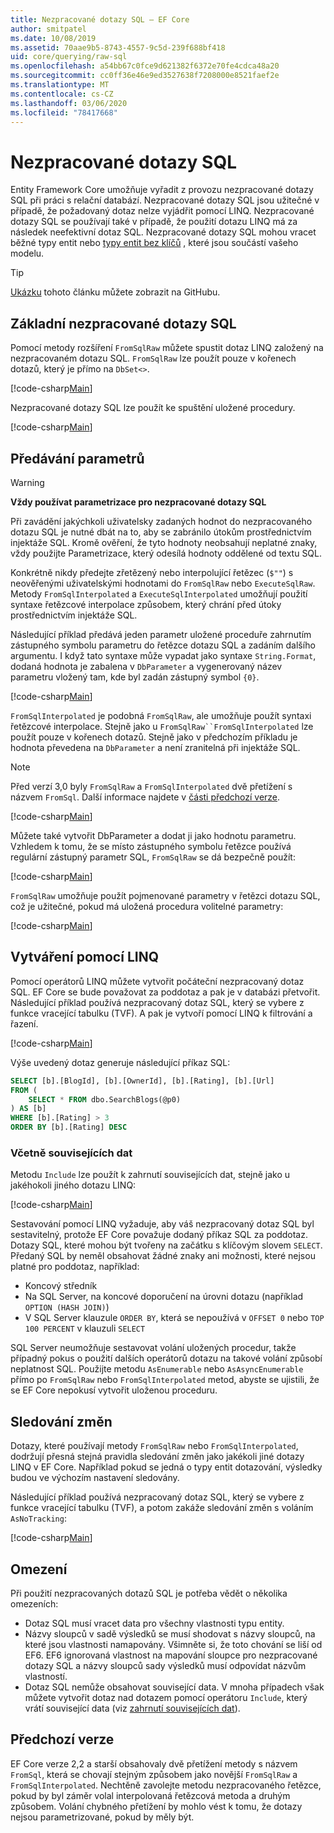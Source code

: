 ```yaml
---
title: Nezpracované dotazy SQL – EF Core
author: smitpatel
ms.date: 10/08/2019
ms.assetid: 70aae9b5-8743-4557-9c5d-239f688bf418
uid: core/querying/raw-sql
ms.openlocfilehash: a54bb67c0fce9d621382f6372e70fe4cdca48a20
ms.sourcegitcommit: cc0ff36e46e9ed3527638f7208000e8521faef2e
ms.translationtype: MT
ms.contentlocale: cs-CZ
ms.lasthandoff: 03/06/2020
ms.locfileid: "78417668"
---
```

# <a name="raw-sql-queries"></a>Nezpracované dotazy SQL

Entity Framework Core umožňuje vyřadit z provozu nezpracované dotazy SQL při práci s relační databází. Nezpracované dotazy SQL jsou užitečné v případě, že požadovaný dotaz nelze vyjádřit pomocí LINQ. Nezpracované dotazy SQL se používají také v případě, že použití dotazu LINQ má za následek neefektivní dotaz SQL. Nezpracované dotazy SQL mohou vracet běžné typy entit nebo [typy entit bez klíčů](xref:core/modeling/keyless-entity-types) , které jsou součástí vašeho modelu.

> [!TIP]  
> [Ukázku](https://github.com/dotnet/EntityFramework.Docs/tree/master/samples/core/Querying/) tohoto článku můžete zobrazit na GitHubu.

## <a name="basic-raw-sql-queries"></a>Základní nezpracované dotazy SQL

Pomocí metody rozšíření `FromSqlRaw` můžete spustit dotaz LINQ založený na nezpracovaném dotazu SQL. `FromSqlRaw` lze použít pouze v kořenech dotazů, který je přímo na `DbSet<>`.

[!code-csharp[Main](../../../samples/core/Querying/RawSQL/Sample.cs#FromSqlRaw)]

Nezpracované dotazy SQL lze použít ke spuštění uložené procedury.

[!code-csharp[Main](../../../samples/core/Querying/RawSQL/Sample.cs#FromSqlRawStoredProcedure)]

## <a name="passing-parameters"></a>Předávání parametrů

> [!WARNING]
> **Vždy používat parametrizace pro nezpracované dotazy SQL**
>
> Při zavádění jakýchkoli uživatelsky zadaných hodnot do nezpracovaného dotazu SQL je nutné dbát na to, aby se zabránilo útokům prostřednictvím injektáže SQL. Kromě ověření, že tyto hodnoty neobsahují neplatné znaky, vždy použijte Parametrizace, který odesílá hodnoty oddělené od textu SQL.
>
> Konkrétně nikdy předejte zřetězený nebo interpolující řetězec (`$""`) s neověřenými uživatelskými hodnotami do `FromSqlRaw` nebo `ExecuteSqlRaw`. Metody `FromSqlInterpolated` a `ExecuteSqlInterpolated` umožňují použití syntaxe řetězcové interpolace způsobem, který chrání před útoky prostřednictvím injektáže SQL.

Následující příklad předává jeden parametr uložené proceduře zahrnutím zástupného symbolu parametru do řetězce dotazu SQL a zadáním dalšího argumentu. I když tato syntaxe může vypadat jako syntaxe `String.Format`, dodaná hodnota je zabalena v `DbParameter` a vygenerovaný název parametru vložený tam, kde byl zadán zástupný symbol `{0}`.

[!code-csharp[Main](../../../samples/core/Querying/RawSQL/Sample.cs#FromSqlRawStoredProcedureParameter)]

`FromSqlInterpolated` je podobná `FromSqlRaw`, ale umožňuje použít syntaxi řetězcové interpolace. Stejně jako u `FromSqlRaw``FromSqlInterpolated` lze použít pouze v kořenech dotazů. Stejně jako v předchozím příkladu je hodnota převedena na `DbParameter` a není zranitelná při injektáže SQL.

> [!NOTE]
> Před verzí 3,0 byly `FromSqlRaw` a `FromSqlInterpolated` dvě přetížení s názvem `FromSql`. Další informace najdete v [části předchozí verze](#previous-versions).

[!code-csharp[Main](../../../samples/core/Querying/RawSQL/Sample.cs#FromSqlInterpolatedStoredProcedureParameter)]

Můžete také vytvořit DbParameter a dodat ji jako hodnotu parametru. Vzhledem k tomu, že se místo zástupného symbolu řetězce používá regulární zástupný parametr SQL, `FromSqlRaw` se dá bezpečně použít:

[!code-csharp[Main](../../../samples/core/Querying/RawSQL/Sample.cs#FromSqlRawStoredProcedureSqlParameter)]

`FromSqlRaw` umožňuje použít pojmenované parametry v řetězci dotazu SQL, což je užitečné, pokud má uložená procedura volitelné parametry:

[!code-csharp[Main](../../../samples/core/Querying/RawSQL/Sample.cs#FromSqlRawStoredProcedureNamedSqlParameter)]

## <a name="composing-with-linq"></a>Vytváření pomocí LINQ

Pomocí operátorů LINQ můžete vytvořit počáteční nezpracovaný dotaz SQL. EF Core se bude považovat za poddotaz a pak je v databázi přetvořit. Následující příklad používá nezpracovaný dotaz SQL, který se vybere z funkce vracející tabulku (TVF). A pak je vytvoří pomocí LINQ k filtrování a řazení.

[!code-csharp[Main](../../../samples/core/Querying/RawSQL/Sample.cs#FromSqlInterpolatedComposed)]

Výše uvedený dotaz generuje následující příkaz SQL:

```sql
SELECT [b].[BlogId], [b].[OwnerId], [b].[Rating], [b].[Url]
FROM (
    SELECT * FROM dbo.SearchBlogs(@p0)
) AS [b]
WHERE [b].[Rating] > 3
ORDER BY [b].[Rating] DESC
```

### <a name="including-related-data"></a>Včetně souvisejících dat

Metodu `Include` lze použít k zahrnutí souvisejících dat, stejně jako u jakéhokoli jiného dotazu LINQ:

[!code-csharp[Main](../../../samples/core/Querying/RawSQL/Sample.cs#FromSqlInterpolatedInclude)]

Sestavování pomocí LINQ vyžaduje, aby váš nezpracovaný dotaz SQL byl sestavitelný, protože EF Core považuje dodaný příkaz SQL za poddotaz. Dotazy SQL, které mohou být tvořeny na začátku s klíčovým slovem `SELECT`. Předaný SQL by neměl obsahovat žádné znaky ani možnosti, které nejsou platné pro poddotaz, například:

- Koncový středník
- Na SQL Server, na koncové doporučení na úrovni dotazu (například `OPTION (HASH JOIN)`)
- V SQL Server klauzule `ORDER BY`, která se nepoužívá v `OFFSET 0` nebo `TOP 100 PERCENT` v klauzuli `SELECT`

SQL Server neumožňuje sestavovat volání uložených procedur, takže případný pokus o použití dalších operátorů dotazu na takové volání způsobí neplatnost SQL. Použijte metodu `AsEnumerable` nebo `AsAsyncEnumerable` přímo po `FromSqlRaw` nebo `FromSqlInterpolated` metod, abyste se ujistili, že se EF Core nepokusí vytvořit uloženou proceduru.

## <a name="change-tracking"></a>Sledování změn

Dotazy, které používají metody `FromSqlRaw` nebo `FromSqlInterpolated`, dodržují přesná stejná pravidla sledování změn jako jakékoli jiné dotazy LINQ v EF Core. Například pokud se jedná o typy entit dotazování, výsledky budou ve výchozím nastavení sledovány.

Následující příklad používá nezpracovaný dotaz SQL, který se vybere z funkce vracející tabulku (TVF), a potom zakáže sledování změn s voláním `AsNoTracking`:

[!code-csharp[Main](../../../samples/core/Querying/RawSQL/Sample.cs#FromSqlInterpolatedAsNoTracking)]

## <a name="limitations"></a>Omezení

Při použití nezpracovaných dotazů SQL je potřeba vědět o několika omezeních:

- Dotaz SQL musí vracet data pro všechny vlastnosti typu entity.
- Názvy sloupců v sadě výsledků se musí shodovat s názvy sloupců, na které jsou vlastnosti namapovány. Všimněte si, že toto chování se liší od EF6. EF6 ignorovaná vlastnost na mapování sloupce pro nezpracované dotazy SQL a názvy sloupců sady výsledků musí odpovídat názvům vlastností.
- Dotaz SQL nemůže obsahovat související data. V mnoha případech však můžete vytvořit dotaz nad dotazem pomocí operátoru `Include`, který vrátí související data (viz [zahrnutí souvisejících dat](#including-related-data)).

## <a name="previous-versions"></a>Předchozí verze

EF Core verze 2,2 a starší obsahovaly dvě přetížení metody s názvem `FromSql`, která se chovají stejným způsobem jako novější `FromSqlRaw` a `FromSqlInterpolated`. Nechtěně zavolejte metodu nezpracovaného řetězce, pokud by byl záměr volal interpolovaná řetězcová metoda a druhým způsobem. Volání chybného přetížení by mohlo vést k tomu, že dotazy nejsou parametrizované, pokud by měly být.
